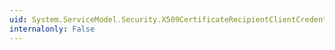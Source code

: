 ```yaml
---
uid: System.ServiceModel.Security.X509CertificateRecipientClientCredential.Authentication
internalonly: False
---
```

